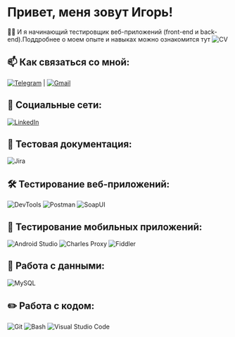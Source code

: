 # Привет, меня зовут Игорь!
👨‍💻 И я начинающий тестировщик веб-приложений (front-end и back-end).Поддробнее о моем опыте и навыках можно ознакомится тут
![CV](https://drive.google.com/file/d/1f8qqIzgHpxJHEamTF5JKCR_IfY2dPYNg/view?usp=sharing)

## 📫 Как связаться со мной:
[![Telegram](https://img.shields.io/badge/Telegram-26A5E4?style=flat&logo=telegram&logoColor=white)](https://t.me/The_chief_of_kiwi) | [![Gmail](https://img.shields.io/badge/Gmail-D14836?style=flat&logo=gmail&logoColor=white)](mailto:kivishevigor@gmail.com)

## 🤝 Социальные сети:
[![LinkedIn](https://img.shields.io/badge/LinkedIn-0077B5?style=flat&logo=linkedin&logoColor=white)](https://www.linkedin.com/in/igor-kivishev-a17252332/) 


## 📁 Тестовая документация:
![Jira](https://img.shields.io/badge/Jira-0052CC?style=flat&logo=jira&logoColor=white)


## 🛠 Тестирование веб-приложений:
![DevTools](https://img.shields.io/badge/DevTools-000000?style=flat&logo=googlechrome&logoColor=white)
![Postman](https://img.shields.io/badge/Postman-FF6C37?style=flat&logo=postman&logoColor=white)
![SoapUI](https://img.shields.io/badge/SoapUI-1B8F2B?style=flat&logo=soapui&logoColor=white)

## 📱 Тестирование мобильных приложений:
![Android Studio](https://img.shields.io/badge/Android%20Studio-3DDC84?style=flat&logo=androidstudio&logoColor=white)
![Charles Proxy](https://img.shields.io/badge/Charles-2E2E2E?style=flat&logo=charles&logoColor=white)
![Fiddler](https://img.shields.io/badge/Fiddler-7B3F00?style=flat&logo=fiddler&logoColor=white)

## 💾 Работа с данными:
![MySQL](https://img.shields.io/badge/MySQL-00758F?style=flat&logo=mysql&logoColor=white)


## ✏️ Работа с кодом:
![Git](https://img.shields.io/badge/Git-F05032?style=flat&logo=git&logoColor=white)
![Bash](https://img.shields.io/badge/Bash-4EAA25?style=flat&logo=gnubash&logoColor=white)
![Visual Studio Code](https://img.shields.io/badge/Visual%20Studio%20Code-007ACC?style=flat&logo=visualstudiocode&logoColor=white)
